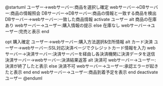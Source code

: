 @startuml
ユーザー->webサーバー:商品を選択し確定
webサーバー->DBサーバー:商品の情報照会
DBサーバー->DBサーバー:商品の情報と一致する商品を検出
DBサーバー->webサーバー:一致した商品情報
activate ユーザー
alt 商品の在庫あり
webサーバー->ユーザー:購入情報の提示
else 在庫なし
webサーバー->ユーザー:完売と表示
end 

opt 購入確定
ユーザー->webサーバー:購入方法選択&住所情報
  alt カード決済
  ユーザー->webサーバー:SSL対応決済ページでクレジットカード情報を入力
  webサーバー->決済サーバー:決済サーバーを経由し各決済機関に決済データを送信
  決済サーバー->webサーバー:決済結果返答
  alt 決済可
  webサーバー->ユーザー:決済が終了したと表示
  else 決済不可
  webサーバー->ユーザー:承認エラーが起きたと表示
  end
  end
  webサーバー->ユーザー:商品到着予定を表示
  end
deactivate ユーザー
@enduml
